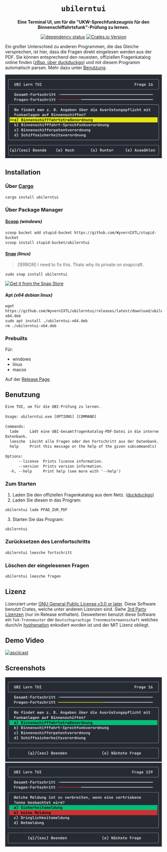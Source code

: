 <div align="center">

# `ubilerntui`

**Eine Terminal UI, um für die "UKW-Sprechfunkzeugnis für den Binnenschiffahrtsfunk"-Prüfung zu lernen.**

[![dependency status](https://deps.rs/repo/github/WyvernIXTL/ubilerntui/status.svg)](https://deps.rs/repo/github/WyvernIXTL/ubilerntui)
[![Crates.io Version](https://img.shields.io/crates/v/ubilerntui)](https://crates.io/crates/ubilerntui)

</div>

Ein großer Unterschied zu anderen Programmen, die das Gleiche versprechen, ist hier, dass die Fragen direkt eingelesen werden aus der PDF.
Sie können entsprechend den neuesten, offiziellen Fragenkatalog online finden ([zBsp. über duckduckgo](https://duckduckgo.com/?q=%2BUBI+Fragenkatalog+WSV+site%3Awsv.de+filetype%3Apdf&t=ffab&ia=web)) und mit diesem Programm automatisch parsen. Mehr dazu unter [Benutzung](#benutzung).

![Selektor](./images/selector.png "Auswählen der Antwort")


## Installation
### Über [Cargo](https://doc.rust-lang.org/cargo/getting-started/installation.html)
```
cargo install ubilerntui
```


### Über Package Manager

#### [Scoop](https://scoop.sh/) *(windows)*
```
scoop bucket add stupid-bucket https://github.com/WyvernIXTL/stupid-bucket
scoop install stupid-bucket/ubilerntui
```


#### [Snap](https://snapcraft.io/) *(linux)*

> [!ERROR]
> I need to fix this. Thats why its private on snapcraft.

```
sudo snap install ubilerntui
```
[![Get it from the Snap Store](https://snapcraft.io/static/images/badges/en/snap-store-black.svg)](https://snapcraft.io/ubilerntui)


#### Apt *(x64 debian linux)*
```
wget https://github.com/WyvernIXTL/ubilerntui/releases/latest/download/ubilerntui-x64.deb
sudo apt install ./ubilerntui-x64.deb
rm ./ubilerntui-x64.deb
```


### Prebuilts
Für:
- windows
- linux
- macos

Auf der [Release Page](https://github.com/WyvernIXTL/ubilerntui/releases).


## Benutzung
```
Eine TUI, um für die UBI-Prüfung zu lernen.

Usage: ubilerntui.exe [OPTIONS] [COMMAND]

Commands:
  lade     Lädt eine UBI-Gesamtfragenkatalog-PDF-Datei in die interne Datenbank.
  loesche  Löscht alle Fragen oder den Fortschritt aus der Datenbank.
  help     Print this message or the help of the given subcommand(s)

Options:
      --license  Prints license information.
      --version  Prints version information.
  -h, --help     Print help (see more with '--help')
```

### Zum Starten
1. Laden Sie den offiziellen Fragenkatalog aus dem Netz. ([duckduckgo](https://duckduckgo.com/?q=%2BUBI+Fragenkatalog+WSV+site%3Awsv.de+filetype%3Apdf&t=ffab&ia=web))
2. Laden Sie diesen in das Program:
```bash
ubilerntui lade PFAD_ZUR_PDF
```
3. Starten Sie das Program:
```bash
ubilerntui
```

### Zurücksetzen des Lernfortschritts
```bash
ubilerntui loesche fortschritt
```

### Löschen der eingelesenen Fragen
```bash
ubilerntui loesche fragen
```

## Lizenz

Lizenziert unter [GNU General Public License v3.0 or later](./LICENSE.txt).
Diese Software benutzt Crates, welche unter anderen Lizenzen sind. Siehe [3rd Party Lizenzen](./LICENSE-3RD-PARTY.txt) (nur im Release enthalten).
Desweiteren benutzt diese Software ein `TeX-Trennmuster` der `Deutschsprachige Trennmustermannschaft` welches durch/in [hyphenation](https://github.com/tapeinosyne/hyphenation) enkodiert worden ist und der MIT Lizenz obliegt.


## Demo Video

[![asciicast](https://asciinema.org/a/661416.svg)](https://asciinema.org/a/661416)


## Screenshots

![Richtige Antwort](./images/right-answer.png "Richtige Antwort ausgewählt")
![Falsche Antwort](./images/wrong-answer.png "Falsche Antwort ausgewählt")

